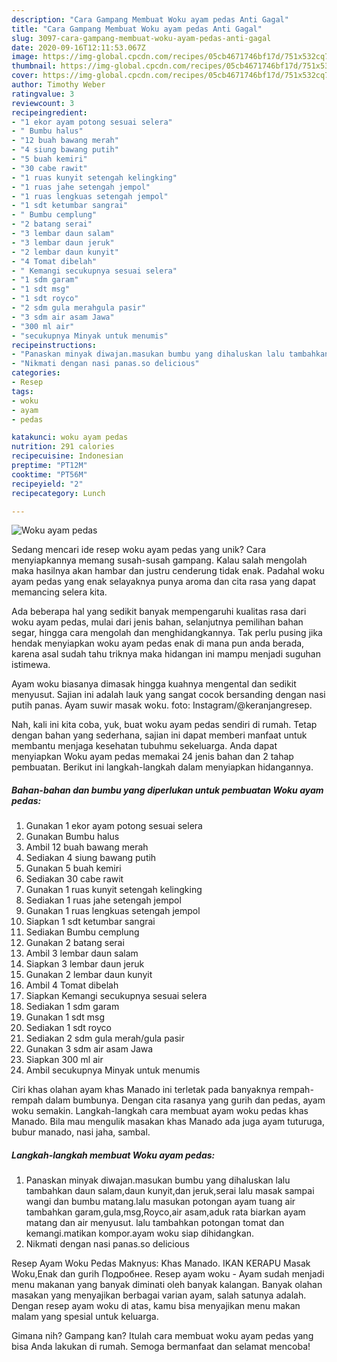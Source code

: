```yaml
---
description: "Cara Gampang Membuat Woku ayam pedas Anti Gagal"
title: "Cara Gampang Membuat Woku ayam pedas Anti Gagal"
slug: 3097-cara-gampang-membuat-woku-ayam-pedas-anti-gagal
date: 2020-09-16T12:11:53.067Z
image: https://img-global.cpcdn.com/recipes/05cb4671746bf17d/751x532cq70/woku-ayam-pedas-foto-resep-utama.jpg
thumbnail: https://img-global.cpcdn.com/recipes/05cb4671746bf17d/751x532cq70/woku-ayam-pedas-foto-resep-utama.jpg
cover: https://img-global.cpcdn.com/recipes/05cb4671746bf17d/751x532cq70/woku-ayam-pedas-foto-resep-utama.jpg
author: Timothy Weber
ratingvalue: 3
reviewcount: 3
recipeingredient:
- "1 ekor ayam potong sesuai selera"
- " Bumbu halus"
- "12 buah bawang merah"
- "4 siung bawang putih"
- "5 buah kemiri"
- "30 cabe rawit"
- "1 ruas kunyit setengah kelingking"
- "1 ruas jahe setengah jempol"
- "1 ruas lengkuas setengah jempol"
- "1 sdt ketumbar sangrai"
- " Bumbu cemplung"
- "2 batang serai"
- "3 lembar daun salam"
- "3 lembar daun jeruk"
- "2 lembar daun kunyit"
- "4 Tomat dibelah"
- " Kemangi secukupnya sesuai selera"
- "1 sdm garam"
- "1 sdt msg"
- "1 sdt royco"
- "2 sdm gula merahgula pasir"
- "3 sdm air asam Jawa"
- "300 ml air"
- "secukupnya Minyak untuk menumis"
recipeinstructions:
- "Panaskan minyak diwajan.masukan bumbu yang dihaluskan lalu tambahkan daun salam,daun kunyit,dan jeruk,serai lalu masak sampai wangi dan bumbu matang.lalu masukan potongan ayam tuang air tambahkan garam,gula,msg,Royco,air asam,aduk rata biarkan ayam matang dan air menyusut. lalu tambahkan potongan tomat dan kemangi.matikan kompor.ayam woku siap dihidangkan."
- "Nikmati dengan nasi panas.so delicious"
categories:
- Resep
tags:
- woku
- ayam
- pedas

katakunci: woku ayam pedas 
nutrition: 291 calories
recipecuisine: Indonesian
preptime: "PT12M"
cooktime: "PT56M"
recipeyield: "2"
recipecategory: Lunch

---
```



![Woku ayam pedas](https://img-global.cpcdn.com/recipes/05cb4671746bf17d/751x532cq70/woku-ayam-pedas-foto-resep-utama.jpg)

Sedang mencari ide resep woku ayam pedas yang unik? Cara menyiapkannya memang susah-susah gampang. Kalau salah mengolah maka hasilnya akan hambar dan justru cenderung tidak enak. Padahal woku ayam pedas yang enak selayaknya punya aroma dan cita rasa yang dapat memancing selera kita.

Ada beberapa hal yang sedikit banyak mempengaruhi kualitas rasa dari woku ayam pedas, mulai dari jenis bahan, selanjutnya pemilihan bahan segar, hingga cara mengolah dan menghidangkannya. Tak perlu pusing jika hendak menyiapkan woku ayam pedas enak di mana pun anda berada, karena asal sudah tahu triknya maka hidangan ini mampu menjadi suguhan istimewa.

Ayam woku biasanya dimasak hingga kuahnya mengental dan sedikit menyusut. Sajian ini adalah lauk yang sangat cocok bersanding dengan nasi putih panas. Ayam suwir masak woku. foto: Instagram/@keranjangresep.


Nah, kali ini kita coba, yuk, buat woku ayam pedas sendiri di rumah. Tetap dengan bahan yang sederhana, sajian ini dapat memberi manfaat untuk membantu menjaga kesehatan tubuhmu sekeluarga. Anda dapat menyiapkan Woku ayam pedas memakai 24 jenis bahan dan 2 tahap pembuatan. Berikut ini langkah-langkah dalam menyiapkan hidangannya.

<!--inarticleads1-->

##### Bahan-bahan dan bumbu yang diperlukan untuk pembuatan Woku ayam pedas:

1. Gunakan 1 ekor ayam potong sesuai selera
1. Gunakan  Bumbu halus
1. Ambil 12 buah bawang merah
1. Sediakan 4 siung bawang putih
1. Gunakan 5 buah kemiri
1. Sediakan 30 cabe rawit
1. Gunakan 1 ruas kunyit setengah kelingking
1. Sediakan 1 ruas jahe setengah jempol
1. Gunakan 1 ruas lengkuas setengah jempol
1. Siapkan 1 sdt ketumbar sangrai
1. Sediakan  Bumbu cemplung
1. Gunakan 2 batang serai
1. Ambil 3 lembar daun salam
1. Siapkan 3 lembar daun jeruk
1. Gunakan 2 lembar daun kunyit
1. Ambil 4 Tomat dibelah
1. Siapkan  Kemangi secukupnya sesuai selera
1. Sediakan 1 sdm garam
1. Gunakan 1 sdt msg
1. Sediakan 1 sdt royco
1. Sediakan 2 sdm gula merah/gula pasir
1. Gunakan 3 sdm air asam Jawa
1. Siapkan 300 ml air
1. Ambil secukupnya Minyak untuk menumis


Ciri khas olahan ayam khas Manado ini terletak pada banyaknya rempah-rempah dalam bumbunya. Dengan cita rasanya yang gurih dan pedas, ayam woku semakin. Langkah-langkah cara membuat ayam woku pedas khas Manado. Bila mau mengulik masakan khas Manado ada juga ayam tuturuga, bubur manado, nasi jaha, sambal. 

<!--inarticleads2-->

##### Langkah-langkah membuat Woku ayam pedas:

1. Panaskan minyak diwajan.masukan bumbu yang dihaluskan lalu tambahkan daun salam,daun kunyit,dan jeruk,serai lalu masak sampai wangi dan bumbu matang.lalu masukan potongan ayam tuang air tambahkan garam,gula,msg,Royco,air asam,aduk rata biarkan ayam matang dan air menyusut. lalu tambahkan potongan tomat dan kemangi.matikan kompor.ayam woku siap dihidangkan.
1. Nikmati dengan nasi panas.so delicious


Resep Ayam Woku Pedas Maknyus: Khas Manado. IKAN KERAPU Masak Woku,Enak dan gurih Подробнее. Resep ayam woku - Ayam sudah menjadi menu makanan yang banyak diminati oleh banyak kalangan. Banyak olahan masakan yang menyajikan berbagai varian ayam, salah satunya adalah. Dengan resep ayam woku di atas, kamu bisa menyajikan menu makan malam yang spesial untuk keluarga. 

Gimana nih? Gampang kan? Itulah cara membuat woku ayam pedas yang bisa Anda lakukan di rumah. Semoga bermanfaat dan selamat mencoba!
